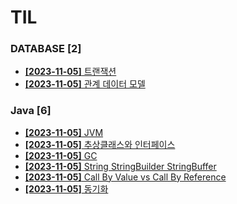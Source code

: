 # TIL
 
### DATABASE [2]
- [**[2023-11-05]**  트랜잭션](https://github.com/A-lass/TIL/blob/main/DATABASE/트랜잭션.md)
- [**[2023-11-05]**  관계 데이터 모델](https://github.com/A-lass/TIL/blob/main/DATABASE/관계_데이터_모델.md)
### Java [6]
- [**[2023-11-05]**  JVM](https://github.com/A-lass/TIL/blob/main/Java/JVM.md)
- [**[2023-11-05]**  추상클래스와 인터페이스](https://github.com/A-lass/TIL/blob/main/Java/추상클래스와_인터페이스.md)
- [**[2023-11-05]**  GC](https://github.com/A-lass/TIL/blob/main/Java/GC.md)
- [**[2023-11-05]**  String StringBuilder StringBuffer](https://github.com/A-lass/TIL/blob/main/Java/String_StringBuilder_StringBuffer.md)
- [**[2023-11-05]**  Call By Value vs Call By Reference](https://github.com/A-lass/TIL/blob/main/Java/Call_By_Value_vs_Call_By_Reference.md)
- [**[2023-11-05]**  동기화](https://github.com/A-lass/TIL/blob/main/Java/동기화.md)
